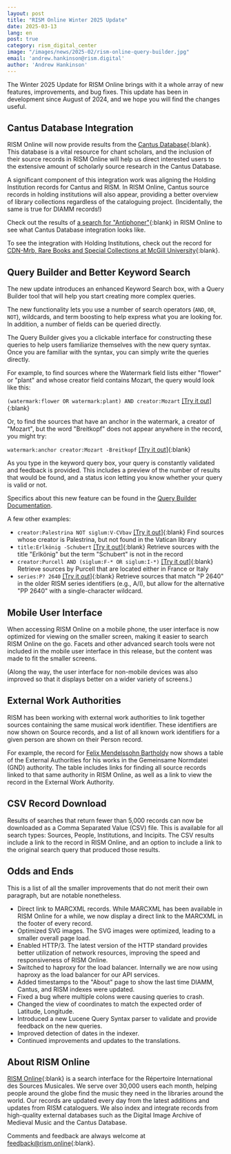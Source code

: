 ```yaml
---
layout: post
title: "RISM Online Winter 2025 Update"
date: 2025-03-13
lang: en
post: true
category: rism_digital_center
image: "/images/news/2025-02/rism-online-query-builder.jpg"
email: 'andrew.hankinson@rism.digital'
author: 'Andrew Hankinson'
---
```


The Winter 2025 Update for RISM Online brings with it a whole array of new features, improvements, and bug fixes. This update has been in development since August of 2024, and we hope you will find the changes useful.

## Cantus Database Integration

RISM Online will now provide results from the [Cantus Database](https://cantusdatabase.org){:blank}. This database is a vital resource for chant scholars, and the inclusion of their source records in RISM Online will help us direct interested users to the extensive amount of scholarly source research in the Cantus Database.

A significant component of this integration work was aligning the Holding Institution records for Cantus and RISM. In RISM Online, Cantus source records in holding institutions will also appear, providing a better overview of library collections regardless of the cataloguing project. (Incidentally, the same is true for DIAMM records!)

Check out the results of [a search for "Antiphoner"](https://rism.online/search?q=Antiphoner&mode=sources&page=1&rows=20){:blank} in RISM Online to see what Cantus Database integration looks like.

To see the integration with Holding Institutions, check out the record for [CDN-Mrb, Rare Books and Special Collections at McGill University](https://rism.online/institutions/51006283/sources){:blank}.

## Query Builder and Better Keyword Search

The new update introduces an enhanced Keyword Search box, with a Query Builder tool that will help you start creating more complex queries.

The new functionality lets you use a number of search operators (`AND`, `OR`, `NOT`), wildcards, and term boosting to help express what you are looking for. In addition, a number of fields can be queried directly.

The Query Builder gives you a clickable interface for constructing these queries to help users familiarize themselves with the new query syntax. Once you are familiar with the syntax, you can simply write the queries directly.

For example, to find sources where the Watermark field lists either "flower" or "plant" and whose creator field contains Mozart, the query would look like this:

  `(watermark:flower OR watermark:plant) AND creator:Mozart` [\[Try it out\]](https://rism.online/search?q=(watermark:flower%20OR%20watermark:plant)%20AND%20creator:Mozart){:blank}

Or, to find the sources that have an anchor in the watermark, a creator of "Mozart", but the word "Breitkopf" does not appear anywhere in the record, you might try:

  `watermark:anchor creator:Mozart -Breitkopf`  [\[Try it out\]](https://rism.online/search?q=watermark:anchor%20creator:Mozart%20-Breitkopf){:blank}

As you type in the keyword query box, your query is constantly validated and feedback is provided. This includes a preview of the number of results that would be found, and a status icon letting you know whether your query is valid or not.

Specifics about this new feature can be found in the [Query Builder Documentation](https://rism.online/docs/query-builder/introduction/).

A few other examples:

 - `creator:Palestrina NOT siglum:V-CVbav` [\[Try it out\]](https://rism.online/search?q=creator:Palestrina%20NOT%20siglum:V-CVbav){:blank} Find sources whose creator is Palestrina, but not found in the Vatican library
 - `title:Erlkönig -Schubert` [\[Try it out\]](https://rism.online/search?q=title:Erlkönig%20-Schubert){:blank} Retrieve sources with the title "Erlkönig" but the term "Schubert" is not in the record
 - `creator:Purcell AND (siglum:F-* OR siglum:I-*)` [\[Try it out\]](https://rism.online/search?q=creator:Purcell%20AND%20(siglum:F-*%20OR%20siglum:I-*)){:blank} Retrieve sources by Purcell that are located either in France or Italy
 - `series:P? 2640` [\[Try it out\]](https://rism.online/search?q=series:P?%202640){:blank} Retrieve sources that match "P 2640" in the older RISM series identifiers (e.g., A/I), but allow for the alternative "PP 2640" with a single-character wildcard.

## Mobile User Interface

When accessing RISM Online on a mobile phone, the user interface is now optimized for viewing on the smaller screen, making it easier to search RISM Online on the go. Facets and other advanced search tools were not included in the mobile user interface in this release, but the content was made to fit the smaller screens.

(Along the way, the user interface for non-mobile devices was also improved so that it displays better on a wider variety of screens.)

## External Work Authorities

RISM has been working with external work authorities to link together sources containing the same musical work identifier. These identifiers are now shown on Source records, and a list of all known work identifiers for a given person are shown on their Person record.

For example, the record for [Felix Mendelssohn Bartholdy](https://rism.online/people/88790) now shows a table of the External Authorities for his works in the Gemeinsame Normdatei (GND) authority. The table includes links for finding all source records linked to that same authority in RISM Online, as well as a link to view the record in the External Work Authority.

## CSV Record Download

Results of searches that return fewer than 5,000 records can now be downloaded as a Comma Separated Value (CSV) file. This is available for all search types: Sources, People, Institutions, and Incipits. The CSV results include a link to the record in RISM Online, and an option to include a link to the original search query that produced those results.

## Odds and Ends

This is a list of all the smaller improvements that do not merit their own paragraph, but are notable nonetheless.

* Direct link to MARCXML records. While MARCXML has been available in RISM Online for a while, we now display a direct link to the MARCXML in the footer of every record.
* Optimized SVG images. The SVG images were optimized, leading to a smaller overall page load.
* Enabled HTTP/3. The latest version of the HTTP standard provides better utilization of network resources, improving the speed and responsiveness of RISM Online.
* Switched to haproxy for the load balancer. Internally we are now using haproxy as the load balancer for our API services.
* Added timestamps to the "About" page to show the last time DIAMM, Cantus, and RISM indexes were updated.
* Fixed a bug where multiple colons were causing queries to crash.
* Changed the view of coordinates to match the expected order of Latitude, Longitude.
* Introduced a new Lucene Query Syntax parser to validate and provide feedback on the new queries.
* Improved detection of dates in the indexer.
* Continued improvements and updates to the translations.

## About RISM Online

[RISM Online](https://rism.online){:blank} is a search interface for the Répertoire International des Sources Musicales. We serve over 30,000 users each month, helping people around the globe find the music they need in the libraries around the world. Our records are updated every day from the latest additions and updates from RISM cataloguers. We also index and integrate records from high-quality external databases such as the Digital Image Archive of Medieval Music and the Cantus Database.

Comments and feedback are always welcome at [feedback@rism.online](mailto:feedback@rism.online){:blank}.

